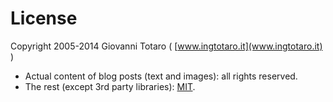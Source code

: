 License
=======

Copyright 2005-2014 Giovanni Totaro ( [www.ingtotaro.it](www.ingtotaro.it) )

- Actual content of blog posts (text and images): all rights reserved.
- The rest (except 3rd party libraries): [MIT](http://opensource.org/licenses/mit-license.php).
